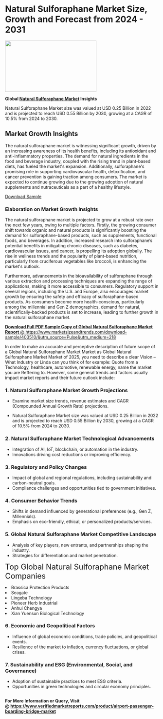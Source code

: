 <H1>Natural Sulforaphane Market Size, Growth and Forecast from 2024 - 2031</H1><img class="aligncenter size-medium wp-image-584254" src="https://thirdeyenews.in/wp-content/uploads/2024/09/Global-Market-Research-300x168.jpeg" alt="" width="300" height="168" /><p><strong>Global&nbsp;<a href="https://www.marketsizeandtrends.com/download-sample/403510/&amp;utm_source=Pulse&amp;utm_medium=218">Natural Sulforaphane Market</a> Insights</strong></p><p>Natural Sulforaphane Market size was valued at USD 0.25 Billion in 2022 and is projected to reach USD 0.55 Billion by 2030, growing at a CAGR of 10.5% from 2024 to 2030.</p><p><h2>Market Growth Insights</h2> <p>The natural sulforaphane market is witnessing significant growth, driven by an increasing awareness of its health benefits, including its antioxidant and anti-inflammatory properties. The demand for natural ingredients in the food and beverage industry, coupled with the rising trend in plant-based diets, has fueled the market's expansion. Additionally, sulforaphane's promising role in supporting cardiovascular health, detoxification, and cancer prevention is gaining traction among consumers. The market is expected to continue growing due to the growing adoption of natural supplements and nutraceuticals as a part of a healthy lifestyle.</p> <p><a href="#">Download Sample</a></p> <h3>Elaboration on Market Growth Insights</h3> <p>The natural sulforaphane market is projected to grow at a robust rate over the next few years, owing to multiple factors. Firstly, the growing consumer shift towards organic and natural products is significantly boosting the demand for sulforaphane-based products, such as supplements, functional foods, and beverages. In addition, increased research into sulforaphane’s potential benefits in mitigating chronic diseases, such as diabetes, cardiovascular issues, and cancer, is propelling its adoption globally. The rise in wellness trends and the popularity of plant-based nutrition, particularly from cruciferous vegetables like broccoli, is enhancing the market's outlook.</p> <p>Furthermore, advancements in the bioavailability of sulforaphane through various extraction and processing techniques are expanding the range of applications, making it more accessible to consumers. Regulatory support in several regions, including the U.S. and Europe, also encourages market growth by ensuring the safety and efficacy of sulforaphane-based products. As consumers become more health-conscious, particularly among the millennial and Gen Z demographics, demand for natural, scientifically-backed products is set to increase, leading to further growth in the natural sulforaphane market.</p> <p><a href="#"></p><p><span class=""><strong>Download Full PDF Sample Copy of Global Natural Sulforaphane Market Report</strong> @ <a href="https://www.marketsizeandtrends.com/download-sample/403510/&amp;utm_source=Pulse&amp;utm_medium=218" target="_blank">https://www.marketsizeandtrends.com/download-sample/403510/&amp;utm_source=Pulse&amp;utm_medium=218</a></span></p><p>In order to make an accurate and perceptive description of future scope of a Global&nbsp;Natural Sulforaphane Market Market as Global&nbsp;Natural Sulforaphane Market Market of 2025, you need to describe a clear Vision &ndash; What Industry or Linda can you think of for example: Quote from a Technology, healthcare, automotive, renewable energy, name the market you are Reffering to. However, some general trends and factors usually impact market reports and their future outlook include:</p><h3>1.&nbsp;<strong>Natural Sulforaphane Market Growth Projections</strong></h3><ul><li>Examine market size trends, revenue estimates and CAGR (Compounded Annual Growth Rate) projections.</li><li><p>Natural Sulforaphane Market size was valued at USD 0.25 Billion in 2022 and is projected to reach USD 0.55 Billion by 2030, growing at a CAGR of 10.5% from 2024 to 2030.</p></li></ul><h3>2.&nbsp;<strong>Natural Sulforaphane Market Technological Advancements</strong></h3><ul><li>Integration of AI, IoT, blockchain, or automation in the industry.</li><li>Innovations driving cost reductions or improving efficiency.</li></ul><h3>3.&nbsp;<strong>Regulatory and Policy Changes</strong></h3><ul><li>Impact of global and regional regulations, including sustainability and carbon-neutral goals.</li><li>Compliance challenges and opportunities tied to government initiatives.</li></ul><h3>4.&nbsp;<strong>Consumer Behavior Trends</strong></h3><ul><li>Shifts in demand influenced by generational preferences (e.g., Gen Z, Millennials).</li><li>Emphasis on eco-friendly, ethical, or personalized products/services.</li></ul><h3>5.&nbsp;<strong>Global Natural Sulforaphane Market Competitive Landscape</strong></h3><ul><li>Analysis of key players, new entrants, and partnerships shaping the industry.</li><li>Strategies for differentiation and market penetration.</li></ul><p data-pm-slice="1 1 []"><span style="color: inherit; font-family: inherit; font-size: 25px;">Top Global Natural Sulforaphane Market Companies</span></p><div class="" data-test-id=""><p><li>Brassica Protection Products</li><li> Seagate</li><li> Lingeba Technology</li><li> Pioneer Herb Industrial</li><li> Anhui Chengya</li><li> Xian Yuensun Biological Technology</li></p></div><h3>6.&nbsp;<strong>Economic and Geopolitical Factors</strong></h3><ul><li>Influence of global economic conditions, trade policies, and geopolitical events.</li><li>Resilience of the market to inflation, currency fluctuations, or global crises.</li></ul><h3>7.&nbsp;<strong>Sustainability and ESG (Environmental, Social, and Governance)</strong></h3><ul><li>Adoption of sustainable practices to meet ESG criteria.</li><li>Opportunities in green technologies and circular economy principles.</li></ul><h2><strong style="font-size: 14px;">For More Information or Query, Visit @&nbsp;</strong><a style="background-color: #ffffff; font-size: 14px;" href="https://www.marketsizeandtrends.com/report/natural-sulforaphane-market/" target="_blank">https://www.verifiedmarketreports.com/product/airport-passenger-boarding-bridge-market</a></h2>
